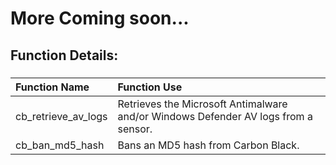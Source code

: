 # More Coming soon...

## Function Details:

###
| **Function Name** | **Function Use** |
| :------------- |:-------------|
| cb_retrieve_av_logs | Retrieves the Microsoft Antimalware and/or Windows Defender AV logs from a sensor. |
| cb_ban_md5_hash | Bans an MD5 hash from Carbon Black. |

